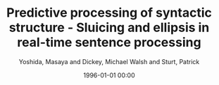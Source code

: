 ---
layout: post
title: Predictive processing of syntactic structure - Sluicing and ellipsis in real-time sentence processing

date: 1996-01-01 00:00
author: Yoshida, Masaya and Dickey, Michael Walsh and Sturt, Patrick
tags: ["ellipsis","gender mismatch effects","prediction","sluicing"]
journal: Language and Cognitive Processes

link: https://doi.org/10.1080/01690965.2011.622905

year: 2013
---